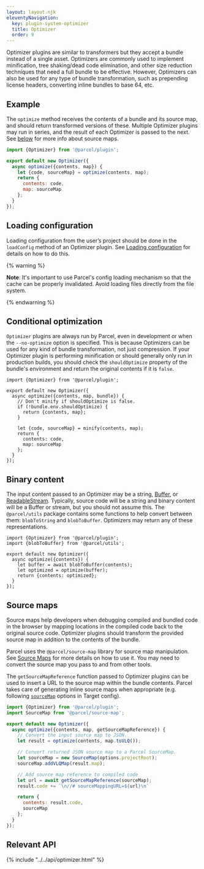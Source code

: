 ```yaml
---
layout: layout.njk
eleventyNavigation:
  key: plugin-system-optimizer
  title: Optimizer
  order: 9
---
```


Optimizer plugins are similar to transformers but they accept a bundle instead of a single asset. Optimizers are commonly used to implement minification, tree shaking/dead code elimination, and other size reduction techniques that need a full bundle to be effective. However, Optimizers can also be used for any type of bundle transformation, such as prepending license headers, converting inline bundles to base 64, etc.

## Example

The `optimize` method receives the contents of a bundle and its source map, and should return transformed versions of these. Multiple Optimizer plugins may run in series, and the result of each Optimizer is passed to the next. See [below](#source-maps) for more info about source maps.

```javascript
import {Optimizer} from '@parcel/plugin';

export default new Optimizer({
  async optimize({contents, map}) {
    let {code, sourceMap} = optimize(contents, map);
    return {
      contents: code,
      map: sourceMap
    };
  }
});
```

## Loading configuration

Loading configuration from the user’s project should be done in the `loadConfig` method of an Optimizer plugin. See [Loading configuration](/plugin-system/authoring-plugins/#loading-configuration) for details on how to do this.

{% warning %}

**Note**: It's important to use Parcel's config loading mechanism so that the cache can be properly invalidated. Avoid loading files directly from the file system.

{% endwarning %}

## Conditional optimization

`Optimizer` plugins are always run by Parcel, even in development or when the `--no-optimize` option is specified. This is because Optimizers can be used for any kind of bundle transformation, not just compression. If your Optimizer plugin is performing minification or should generally only run in production builds, you should check the `shouldOptimize` property of the bundle's environment and return the original contents if it is `false`.

```javascript/5-8
import {Optimizer} from '@parcel/plugin';

export default new Optimizer({
  async optimize({contents, map, bundle}) {
    // Don't minify if shouldOptimize is false.
    if (!bundle.env.shouldOptimize) {
      return {contents, map};
    }

    let {code, sourceMap} = minify(contents, map);
    return {
      contents: code,
      map: sourceMap
    };
  }
});
```

## Binary content

The input content passed to an Optimizer may be a string, [Buffer](https://nodejs.org/api/buffer.html), or [ReadableStream](https://nodejs.org/api/stream.html#stream_readable_streams). Typically, source code will be a string and binary content will be a Buffer or stream, but you should not assume this. The `@parcel/utils` package contains some functions to help convert between them: `blobToString` and `blobToBuffer`. Optimizers may return any of these representations.

```javascript/5
import {Optimizer} from '@parcel/plugin';
import {blobToBuffer} from '@parcel/utils';

export default new Optimizer({
  async optimize({contents}) {
    let buffer = await blobToBuffer(contents);
    let optimized = optimize(buffer);
    return {contents: optimized};
  }
});
```

## Source maps

Source maps help developers when debugging compiled and bundled code in the browser by mapping locations in the compiled code back to the original source code. Optimizer plugins should transform the provided source map in addition to the contents of the bundle.

Parcel uses the `@parcel/source-map` library for source map manipulation. See [Source Maps](/plugin-system/source-maps/) for more details on how to use it. You may need to convert the source map you pass to and from other tools.

The `getSourceMapReference` function passed to Optimizer plugins can be used to insert a URL to the source map within the bundle contents. Parcel takes care of generating inline source maps when appropriate (e.g. following [`sourceMap`](/features/targets/#sourcemap) options in Target config).

```javascript
import {Optimizer} from '@parcel/plugin';
import SourceMap from '@parcel/source-map';

export default new Optimizer({
  async optimize({contents, map, getSourceMapReference}) {
    // Convert the input source map to JSON.
    let result = optimize(contents, map.toVLQ());

    // Convert returned JSON source map to a Parcel SourceMap.
    let sourceMap = new SourceMap(options.projectRoot);
    sourceMap.addVLQMap(result.map);

    // Add source map reference to compiled code
    let url = await getSourceMapReference(sourceMap);
    result.code += `\n//# sourceMappingURL=${url}\n`

    return {
      contents: result.code,
      sourceMap
    };
  }
});
```

## Relevant API

{% include "../../api/optimizer.html" %}
